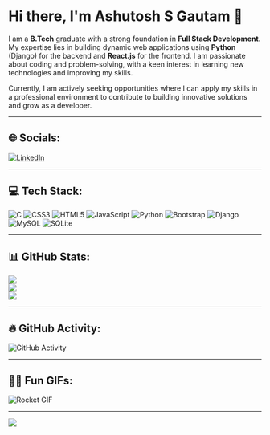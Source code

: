 # Hi there, I'm **Ashutosh S Gautam** 👋

I am a **B.Tech** graduate with a strong foundation in **Full Stack Development**. My expertise lies in building dynamic web applications using **Python** (Django) for the backend and **React.js** for the frontend. I am passionate about coding and problem-solving, with a keen interest in learning new technologies and improving my skills.

Currently, I am actively seeking opportunities where I can apply my skills in a professional environment to contribute to building innovative solutions and grow as a developer.

---

## 🌐 Socials:
[![LinkedIn](https://img.shields.io/badge/LinkedIn-%230077B5.svg?logo=linkedin&logoColor=white)](https://linkedin.com/in/ashutoshxo)

---

## 💻 Tech Stack:
![C](https://img.shields.io/badge/c-%2300599C.svg?style=for-the-badge&logo=c&logoColor=white) 
![CSS3](https://img.shields.io/badge/css3-%231572B6.svg?style=for-the-badge&logo=css3&logoColor=white) 
![HTML5](https://img.shields.io/badge/html5-%23E34F26.svg?style=for-the-badge&logo=html5&logoColor=white) 
![JavaScript](https://img.shields.io/badge/javascript-%23323330.svg?style=for-the-badge&logo=javascript&logoColor=%23F7DF1E) 
![Python](https://img.shields.io/badge/python-3670A0?style=for-the-badge&logo=python&logoColor=ffdd54) 
![Bootstrap](https://img.shields.io/badge/bootstrap-%238511FA.svg?style=for-the-badge&logo=bootstrap&logoColor=white) 
![Django](https://img.shields.io/badge/django-%23092E20.svg?style=for-the-badge&logo=django&logoColor=white) 
![MySQL](https://img.shields.io/badge/mysql-4479A1.svg?style=for-the-badge&logo=mysql&logoColor=white) 
![SQLite](https://img.shields.io/badge/sqlite-%2307405e.svg?style=for-the-badge&logo=sqlite&logoColor=white)

---

## 📊 GitHub Stats:
![](https://github-readme-stats.vercel.app/api?username=ashutoshxo&theme=transparent&hide_border=false&include_all_commits=false&count_private=false)<br/>
![](https://github-readme-streak-stats.herokuapp.com/?user=ashutoshxo&theme=transparent&hide_border=false)<br/>
![](https://github-readme-stats.vercel.app/api/top-langs/?username=ashutoshxo&theme=transparent&hide_border=false&include_all_commits=false&count_private=false&layout=compact)

---


## 🔥 GitHub Activity:
![GitHub Activity](https://github-profile-summary-cards.vercel.app/api/cards/profile-details?username=ashutoshxo&theme=github_dark)

---

## 👨‍🚀 Fun GIFs:
![Rocket GIF](https://i.pinimg.com/originals/f0/9d/51/f09d51efcd0b81911d8c1cbe5be85fab.gif)

---

[![](https://visitcount.itsvg.in/api?id=ashutoshxo&icon=0&color=1)](https://visitcount.itsvg.in)

<!-- Proudly created with GPRM ( https://gprm.itsvg.in ) -->
